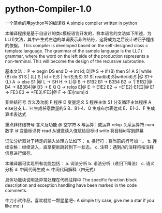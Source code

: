 # python-Compiler-1.0
一个简单的用python写的编译器
A simple compiler written in python

本编译程序是基于自设计的类c模板语言开发的，样本语言的文法如下所述，为LL(1)文法，其中产生式左边的单词表示非终结符，这将成为之后设计递归子程序的依据。
This compiler is developed based on the self-designed class c template language. 
The grammar of the sample language is the LL(1) grammar, where the word on the left side of the production represents a non-terminal.
This will become the design of the recursive subroutine.

基本文法：
P ->  begin DS end
D -> int id; D|@
S -> if (B) then S1 A S| while (B) do S1 S | {L} S | id = E;S | for(S;B;S) S1 S| read(id);S|write(id);S   |@
S1->{L}
A -> else S1 |@
L -> SH
H -> L|@
B -> B1B2
B1 -> B3B4
B2 -> '|'B1B2|@
B4 -> &B3B4|@
B3 -> E Q
Q -> relop E|@
E -> E1E2
E2 -> +E1E2|-E1E2|@
E1 -> FE3
E3 -> *FE3|/FE3|@
F -> (E)|num|id 

非终结符号	  含义及功能
    P	         程序
    D	        变量定义
    S	        程序主体
    S1	   分支循环主体程序
    A	        else分支
   L、H	  生成任意数量的S
B、B1-4、Q	生成布尔表达式 
E、E1-3、F	生成算术表达式

重点非终结符号	  含义及功能
     @	          空字符
     &	          与运算
     |	          或运算
   relop	      关系运算符
    num	           数字
    id	        变量标识符
    read	  从键盘读入值赋给目标id
    write	     将目标id写到屏幕
    
词法分析器对于特定的输入处理方法如下：
		a. 换行符：将当前的行号加一。
		b. 连续空格：继续读入，直至更新跳转到下一状态。
		c. 注释：遇到//的注释将按注释信息进行储存。
    
本编译器可实现所有功能包括：
    a. 词法分析
    b. 语法分析（递归下降法）
    c. 语义分析
    d. 中间代码生成
    e. 中间代码解释（四元式）
 
具体功能块说明及异常处理在代码注释中
The specific function block description and exception handling have been marked in the code comments.

牛刀小试作品，喜欢就给一颗星星吧~
A simple try case, give me a star if you like me :)
